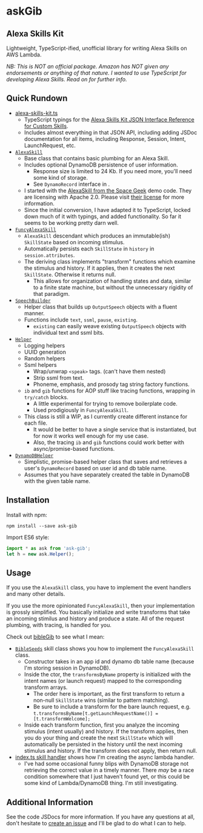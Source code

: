 # askGib
## Alexa Skills Kit

Lightweight, TypeScript-ified, unofficial library for writing Alexa Skills on AWS Lambda.

_NB: This is NOT an official package. Amazon has NOT given any endorsements or anything of that nature. I wanted to use TypeScript for developing Alexa Skills. Read on for further info._

## Quick Rundown

* [alexa-skills-kit.ts](https://github.com/ibgib/askGib/blob/master/src/alexa-skills-kit.ts)
  * TypeScript typings for the [Alexa Skills Kit JSON Interface Reference for Custom Skills](https://developer.amazon.com/public/solutions/alexa/alexa-skills-kit/docs/alexa-skills-kit-interface-reference).
  * Includes almost everything in that JSON API, including adding JSDoc documentation for all items, including Response, Session, Intent, LaunchRequest, etc.
* [`AlexaSkill`](https://github.com/ibgib/askGib/blob/master/src/alexa-skill.ts)
  * Base class that contains basic plumbing for an Alexa Skill.
  * Includes optional DynamoDB persistence of user information.
    * Response size is limited to 24 Kb. If you need more, you'll need some kind of storage.
    * See `DynamoRecord` interface in [](https://github.com/ibgib/askGib/blob/master/src/dynamo-db-helper.ts).
  * I started with the [AlexaSkill from the Space Geek](https://github.com/amzn/alexa-skills-kit-js/blob/master/samples/spaceGeek/src/AlexaSkill.js) demo code. They are licensing with Apache 2.0. Please visit [their license](http://aws.amazon.com/apache2.0/) for more information.
  * Since the initial conversion, I have adapted it to TypeScript, locked down much of it with typings, and added functionality. So far it seems to be working pretty darn well.
* [`FuncyAlexaSkill`](https://github.com/ibgib/askGib/blob/master/src/funcy-alexa-skill.ts)
  * `AlexaSkill` descendant which produces an immutable(ish) `SkillState` based on incoming stimulus.
  * Automatically persists each `SkillState` in `history` in `session.attributes`. 
  * The deriving class implements "transform" functions which examine the stimulus and history. If it applies, then it creates the next `SkillState`. Otherwise it returns null.
    * This allows for organization of handling states and data, similar to a finite state machine, but without the unnecessary rigidity of that paradigm.
* [`SpeechBuilder`](https://github.com/ibgib/askGib/blob/master/src/speech-builder.ts)
  * Helper class that builds up `OutputSpeech` objects with a fluent manner.
  * Functions include `text`, `ssml`, `pause`, `existing`.
    * `existing` can easily weave existing `OutputSpeech` objects with individual text and ssml bits.
* [`Helper`](https://github.com/ibgib/askGib/blob/master/src/helper.ts)
  * Logging helpers
  * UUID generation
  * Random helpers
  * Ssml helpers
    * Wrap/unwrap `<speak>` tags. (can't have them nested)
    * Strip ssml from text.
    * Phoneme, emphasis, and prosody tag string factory functions.
  * `ib` and `gib` functions for AOP stuff like tracing functions, wrapping in `try/catch` blocks.
    * A little experimental for trying to remove boilerplate code.
    * Used prodigiously in `FuncyAlexaSkill`.
  * This class is still a WIP, as I currently create different instance for each file. 
    * It would be better to have a single service that is instantiated, but for now it works well enough for my use case.
    * Also, the tracing `ib` and `gib` functions could work better with async/promise-based functions.
* [`DynamoDBHelper`](https://github.com/ibgib/askGib/blob/master/src/dynamo-db-helper.ts)
  * Simplistic, promise-based helper class that saves and retrieves a user's `DynamoRecord` based on user id and db table name.
  * Assumes that you have separately created the table in DynamoDB with the given table name.

## Installation

Install with npm:

`npm install --save ask-gib`

Import ES6 style:

```typescript
import * as ask from 'ask-gib';
let h = new ask.Helper();
```

## Usage

If you use the `AlexaSkill` class, you have to implement the event handlers and many other details. 

If you use the more opinionated `FuncyAlexaSkill`, then your implementation is grossly simplified. You basically initialize and write transforms that take an incoming stimilus and history and produce a state. All of the request plumbing, with tracing, is handled for you.

Check out [bibleGib](https://github.com/ibgib/bibleGib) to see what I mean:

* [`BibleSeeds`](https://github.com/ibgib/bibleGib/blob/master/src/skill.ts) skill class shows you how to implement the `FuncyAlexaSkill` class.
  * Constructor takes in an app id and dynamo db table name (because I'm storing session in DynamoDB).
  * Inside the ctor, the `transformsByName` property is initialized with the intent names (or launch request) mapped to the corresponding transform arrays.
    * The order here is important, as the first transform to return a non-null `SkillState` wins (similar to pattern matching).
    * Be sure to include a transform for the bare launch request, e.g. `t.transformsByName[t.getLaunchRequestName()] = [t.transformWelcome];`
  * Inside each transform function, first you analyze the incoming stimulus (intent usually) and history. If the transform applies, then you do your thing and create the next `SkillState` which will automatically be persisted in the history until the next incoming stimulus and history. If the transform does not apply, then return null.
* [index.ts skill handler](https://github.com/ibgib/bibleGib/blob/master/src/index.ts#L37) shows how I'm creating the async lambda handler.
  * I've had some occasional funny blips with DynamoDB storage not retrieving the correct value in a timely manner. There _may_ be a race condition somewhere that I just haven't found yet, or this could be some kind of Lambda/DynamoDB thing. I'm still investigating.

## Additional Information

See the code JSDocs for more information. If you have any questions at all, don't hesitate to [create an issue](https://github.com/ibgib/askGib/issues/) and I'll be glad to do what I can to help.

